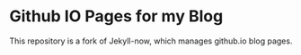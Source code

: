 # Github IO Pages for my Blog

This repository is a fork of Jekyll-now, which manages github.io blog pages.


